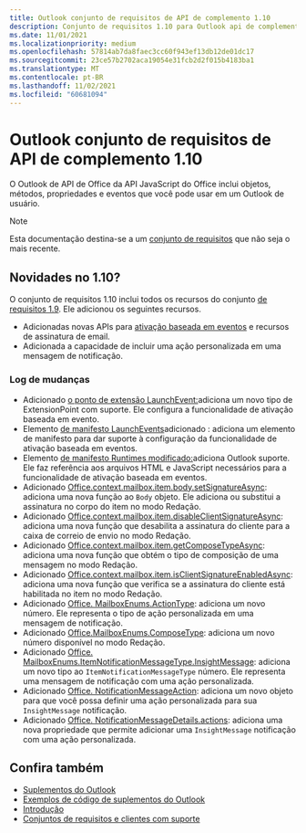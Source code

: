 ```yaml
---
title: Outlook conjunto de requisitos de API de complemento 1.10
description: Conjunto de requisitos 1.10 para Outlook api de complemento.
ms.date: 11/01/2021
ms.localizationpriority: medium
ms.openlocfilehash: 57814ab7da8faec3cc60f943ef13db12de01dc17
ms.sourcegitcommit: 23ce57b2702aca19054e31fcb2d2f015b4183ba1
ms.translationtype: MT
ms.contentlocale: pt-BR
ms.lasthandoff: 11/02/2021
ms.locfileid: "60681094"
---
```

# <a name="outlook-add-in-api-requirement-set-110"></a>Outlook conjunto de requisitos de API de complemento 1.10

O Outlook de API de Office da API JavaScript do Office inclui objetos, métodos, propriedades e eventos que você pode usar em um Outlook de usuário.

> [!NOTE]
> Esta documentação destina-se a um [conjunto de requisitos](../../requirement-sets/outlook-api-requirement-sets.md) que não seja o mais recente.

## <a name="whats-new-in-110"></a>Novidades no 1.10?

O conjunto de requisitos 1.10 inclui todos os recursos do conjunto [de requisitos 1.9](../requirement-set-1.9/outlook-requirement-set-1.9.md). Ele adicionou os seguintes recursos.

- Adicionadas novas APIs para [ativação baseada em eventos](../../../outlook/autolaunch.md) e recursos de assinatura de email.
- Adicionada a capacidade de incluir uma ação personalizada em uma mensagem de notificação.

### <a name="change-log"></a>Log de mudanças

- Adicionado [o ponto de extensão LaunchEvent:](../../manifest/extensionpoint.md#launchevent)adiciona um novo tipo de ExtensionPoint com suporte. Ele configura a funcionalidade de ativação baseada em evento.
- Elemento [de manifesto LaunchEvents](../../manifest/launchevents.md)adicionado : adiciona um elemento de manifesto para dar suporte à configuração da funcionalidade de ativação baseada em eventos.
- Elemento [de manifesto Runtimes modificado:](../../manifest/runtimes.md)adiciona Outlook suporte. Ele faz referência aos arquivos HTML e JavaScript necessários para a funcionalidade de ativação baseada em eventos.
- Adicionado [Office.context.mailbox.item.body.setSignatureAsync](/javascript/api/outlook/office.body?view=outlook-js-1.10&preserve-view=true#setSignatureAsync_data__options__callback_): adiciona uma nova função ao `Body` objeto. Ele adiciona ou substitui a assinatura no corpo do item no modo Redação.
- Adicionado [Office.context.mailbox.item.disableClientSignatureAsync](office.context.mailbox.item.md#methods): adiciona uma nova função que desabilita a assinatura do cliente para a caixa de correio de envio no modo Redação.
- Adicionado [Office.context.mailbox.item.getComposeTypeAsync](/javascript/api/outlook/office.messagecompose?view=outlook-js-1.10&preserve-view=true#getComposeTypeAsync_options__callback_): adiciona uma nova função que obtém o tipo de composição de uma mensagem no modo Redação.
- Adicionado [Office.context.mailbox.item.isClientSignatureEnabledAsync](office.context.mailbox.item.md#methods): adiciona uma nova função que verifica se a assinatura do cliente está habilitada no item no modo Redação.
- Adicionado [Office. MailboxEnums.ActionType](/javascript/api/outlook/office.mailboxenums.actiontype?view=outlook-js-1.10&preserve-view=true): adiciona um novo número. Ele representa o tipo de ação personalizada em uma mensagem de notificação.
- Adicionado [Office.MailboxEnums.ComposeType](/javascript/api/outlook/office.mailboxenums.composetype?view=outlook-js-1.10&preserve-view=true): adiciona um novo número disponível no modo Redação.
- Adicionado [Office. MailboxEnums.ItemNotificationMessageType.InsightMessage](/javascript/api/outlook/office.mailboxenums.itemnotificationmessagetype?view=outlook-js-1.10&preserve-view=true): adiciona um novo tipo ao `ItemNotificationMessageType` número. Ele representa uma mensagem de notificação com uma ação personalizada.
- Adicionado [Office. NotificationMessageAction](/javascript/api/outlook/office.notificationmessageaction?view=outlook-js-1.10&preserve-view=true): adiciona um novo objeto para que você possa definir uma ação personalizada para sua `InsightMessage` notificação.
- Adicionado [Office. NotificationMessageDetails.actions](/javascript/api/outlook/office.notificationmessagedetails?view=outlook-js-1.10&preserve-view=true#actions): adiciona uma nova propriedade que permite adicionar uma `InsightMessage` notificação com uma ação personalizada.

## <a name="see-also"></a>Confira também

- [Suplementos do Outlook](../../../outlook/outlook-add-ins-overview.md)
- [Exemplos de código de suplementos do Outlook](https://developer.microsoft.com/outlook/gallery/?filterBy=Outlook,Samples,Add-ins)
- [Introdução](../../../quickstarts/outlook-quickstart.md)
- [Conjuntos de requisitos e clientes com suporte](../../requirement-sets/outlook-api-requirement-sets.md)
